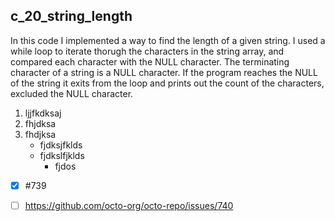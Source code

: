 ## c_20_string_length

In this code I implemented a way to find the length of a given string.
I used a while loop to iterate thorugh the characters in the string array,
and compared each character with the NULL character.
The terminating character of a string is a NULL character.
If the program reaches the NULL of the string it exits from the loop
and prints out the count of the characters, excluded the NULL character.

1. ljjfkdksaj
2. fhjdksa
3. fhdjksa
	- fjdksjfklds
	+ fjdkslfjklds
		- fjdos

- [x] #739

- [ ] https://github.com/octo-org/octo-repo/issues/740